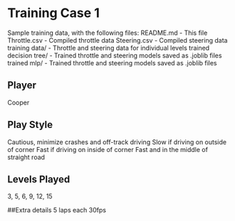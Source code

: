 # Training Case 1
Sample training data, with the following files:
README.md - This file
Throttle.csv - Compiled throttle data
Steering.csv - Compiled steering data
training data/ - Throttle and steering data for individual levels
trained decision tree/ - Trained throttle and steering models saved as .joblib files
trained mlp/ - Trained throttle and steering models saved as .joblib files

## Player
Cooper

## Play Style
Cautious, minimize crashes and off-track driving
Slow if driving on outside of corner
Fast if driving on inside of corner
Fast and in the middle of straight road

## Levels Played
3, 5, 6, 9, 12, 15

##Extra details
5 laps each
30fps